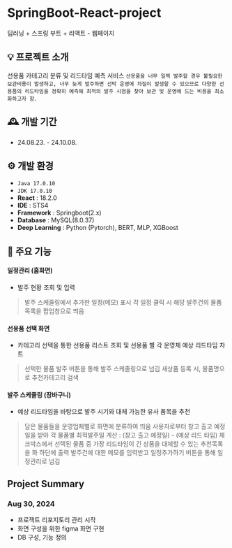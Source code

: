 # SpringBoot-React-project
딥러닝 + 스프링 부트 + 리액트 - 웹페이지

## 💡 프로젝트 소개
선용품 카테고리 분류 및 리드타임 예측 서비스
``` 선용품을 너무 일찍 발주할 경우 불필요한 보관비용이 발생하고, 너무 늦게 발주하면 선박 운영에 차질이 발생할 수 있으므로 다양한 선용품의 리드타임을 정확히 예측해 최적의 발주 시점을 찾아 보관 및 운영에 드는 비용을 최소화하고자 함. ```

## 🕰️ 개발 기간
* 24.08.23. - 24.10.08.

## ⚙️ 개발 환경
- `Java 17.0.10`
- `JDK 17.0.10 `
- **React** : 18.2.0
- **IDE** : STS4
- **Framework** : Springboot(2.x)
- **Database** : MySQL(8.0.37)
- **Deep Learning** : Python (Pytorch), BERT, MLP, XGBoost

## 📌 주요 기능

#### 일정관리 (홈화면) 
- 발주 현황 조회 및 입력
> 발주 스케줄링에서 추가한 일정(메모) 표시
> 각 일정 클릭 시 해당 발주건의 물품목록을 팝업창으로 띄움
  
#### 선용품 선택 화면
- 카테고리 선택을 통한 선용품 리스트 조회 및 선용품 별 각 운영체 예상 리드타임 차트
> 선택한 물품 발주 버튼을 통해 발주 스케줄링으로 넘김
> 새상품 등록 시, 물품명으로 추천카테고리 검색
  
#### 발주 스케줄링 (장바구니) 
- 예상 리드타임을 바탕으로 발주 시기와 대체 가능한 유사 품목을 추천
> 담은 물품들을 운영업체별로 화면에 분류하여 띄움
> 사용자로부터 창고 출고 예정일을 받아 각 물품별 최적발주일 계산 : (창고 출고 예정일) - (예상 리드 타임)
> 체크박스에서 선택된 물품 중 가장 리드타임이 긴 상품을 대체할 수 있는 추천목록을 화 하단에 출력
> 발주건에 대한 메모를 입력받고 일정추가하기 버튼을 통해 일정관리로 넘김

## Project Summary

### Aug 30, 2024
- 프로젝트 리포지토리 관리 시작
- 화면 구성을 위한 figma 화면 구현
- DB 구성, 기능 정의
